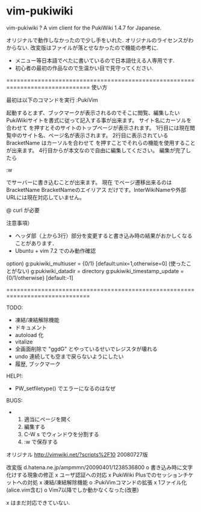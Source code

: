 vim-pukiwiki
============

vim-pukiwiki ? A vim client for the PukiWiki 1.4.7 for Japanese.

オリジナルで動作しなかったので少し手をいれた.
オリジナルのライセンスがわからない.
改変版はファイルが落とせなかったので機能の参考に.

- メニュー等日本語でべたに書いているので日本語仕える人専用です.
- 初心者の最初の作品なので生温かい目で見守ってください.

==============================================================================
使い方

  最初は以下のコマンドを実行
    :PukiVim

  起動するとまず、ブックマークが表示されるのでそこに閲覧、編集したいPukiWikiサイトを書式に従って記入する事が出来ます。
  サイト名にカーソルを合わせて <CR> を押すとそのサイトのトップページが表示されます。
  1行目には現在閲覧中のサイト名、ページ名が表示されます。
  2行目に表示されている BracketName はカーソルを合わせて <CR> を押すことでそれらの機能を使用することが出来ます。
  4行目からが本文なので自由に編集してください。
  編集が完了したら

  :w

  でサーバーに書き込むことが出来ます。
  現在 <CR> でページ遷移出来るのは
        BracketName
        BracketNameのエイリアス
  だけです。InterWikiNameや外部URLには現在対応していません。

  @ curl が必要

  注意事項）
  - ヘッダ部（上から3行）部分を変更すると書き込み時の結果がおかしくなることがあります．
  - Ubuntu + vim 7.2 でのみ動作確認

  option)
  g:pukiwiki_multiuser = {0/1} [default:unix=1,otherwise=0]
     (使ったことがない)
  g:pukiwiki_datadir   = directory
  g:pukiwiki_timestamp_update = {0/1/otherwise}  [default:-1]
 
==============================================================================

TODO:
  - 凍結/凍結解除機能
  - ドキュメント
  - autoload 化
  - vitalize
  - 全画面削除で "ggdG" とやっているせいでレジスタが壊れる
  - undo 連続しても空まで戻らないようにしたい
  - 履歴, ブックマーク


HELP!:
  - PW_setfiletype() でエラーになるのはなぜ

BUGS:
  - 1) 適当にページを開く
    2) 編集する
    3) C-W s でウィンドウを分割する
    4) :w で保存する



オリジナル
  http://vimwiki.net/?scripts%2F10
  20080727版 

改変版
  d.hatena.ne.jp/ampmmn/20090401/1238536800
  o 書き込み時に文字化けする現象の修正
  x ユーザ認証への対応
  x PukiWiki Plusでのセッションチケットへの対処
  x 凍結/凍結解除機能
  o :PukiVimコマンドの拡張
  x 1ファイル化(alice.vim含む)
  o Vim7以降でしか動かなくなった(改悪)

x はまだ対応できていない.


